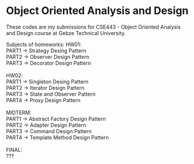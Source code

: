 # Object Oriented Analysis and Design

These codes are my submissions for CSE443 - Object Oriented Analysis and Design course at Gebze Technical University.

Subjects of homeworks:
HW01: <br />
	PART1 -> Strategy Desing Pattern <br />
	PART2 -> Observer Design Pattern <br />
	PART3 -> Decorator Design Pattern <br />
<br />
HW02: <br />
	PART1 -> Singleton Desing Pattern <br />
	PART2 -> Iterator Design Pattern <br />
	PART3 -> State and Observer Pattern <br />
	PART4 -> Proxy Design Pattern <br />
<br />
MIDTERM: <br />
	PART1 -> Abstract Factory Design Pattern <br />
	PART2 -> Adapter Design Pattern <br />
	PART3 -> Command Design Pattern <br />
	PART4 -> Template Method Design Pattern <br />
<br />
FINAL: <br />
	??? <br />